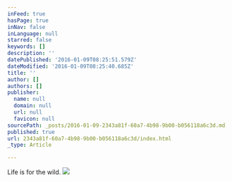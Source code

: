 ```yaml
---
inFeed: true
hasPage: true
inNav: false
inLanguage: null
starred: false
keywords: []
description: ''
datePublished: '2016-01-09T08:25:51.579Z'
dateModified: '2016-01-09T08:25:40.685Z'
title: ''
author: []
authors: []
publisher:
  name: null
  domain: null
  url: null
  favicon: null
sourcePath: _posts/2016-01-09-2343a81f-60a7-4b98-9b00-b056118a6c3d.md
published: true
url: 2343a81f-60a7-4b98-9b00-b056118a6c3d/index.html
_type: Article

---
```

Life is for the wild.
![](https://the-grid-user-content.s3-us-west-2.amazonaws.com/5a9e323e-87fd-4be7-82ce-6ad5cf37ee48.jpg)